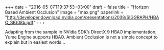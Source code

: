 +++
date = "2016-05-07T19:37:53+03:00"
draft = false
title = "Horizon Based Ambient Occlusion"
image = "max.png"
paperlink = "http://developer.download.nvidia.com/presentations/2008/SIGGRAPH/HBAO_SIG08b.pdf"
+++

Adapting from the sample in NVidia SDK’s DirectX 9 HBAO implementation, Yume Engine supports HBAO. Ambient Occlusion is not a simple concept to explain but in easiest words...
